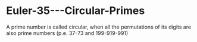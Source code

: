 # Euler-35---Circular-Primes
A prime number is called circular, when all the permutations of its digits are also prime numbers (p.e. 37-73 and 199-919-991)
